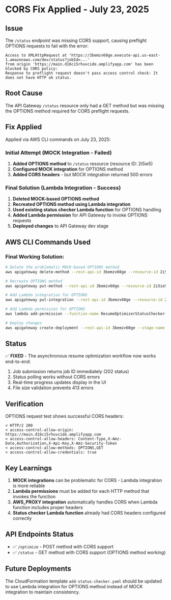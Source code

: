 # CORS Fix Applied - July 23, 2025

## Issue
The `/status` endpoint was missing CORS support, causing preflight OPTIONS requests to fail with the error:
```
Access to XMLHttpRequest at 'https://3bemzv60ge.execute-api.us-east-1.amazonaws.com/dev/status?jobId=...' 
from origin 'https://main.d16ci5rhuvcide.amplifyapp.com' has been blocked by CORS policy: 
Response to preflight request doesn't pass access control check: It does not have HTTP ok status.
```

## Root Cause
The API Gateway `/status` resource only had a GET method but was missing the OPTIONS method required for CORS preflight requests.

## Fix Applied
Applied via AWS CLI commands on July 23, 2025:

### Initial Attempt (MOCK Integration - Failed)
1. **Added OPTIONS method** to `/status` resource (resource ID: 2i5ie5)
2. **Configured MOCK integration** for OPTIONS method
3. **Added CORS headers** - but MOCK integration returned 500 errors

### Final Solution (Lambda Integration - Success)
1. **Deleted MOCK-based OPTIONS method**
2. **Recreated OPTIONS method using Lambda integration**
3. **Used existing status checker Lambda function** for OPTIONS handling
4. **Added Lambda permission** for API Gateway to invoke OPTIONS requests
5. **Deployed changes** to API Gateway dev stage

## AWS CLI Commands Used

### Final Working Solution:
```bash
# Delete the problematic MOCK-based OPTIONS method
aws apigateway delete-method --rest-api-id 3bemzv60ge --resource-id 2i5ie5 --http-method OPTIONS

# Recreate OPTIONS method
aws apigateway put-method --rest-api-id 3bemzv60ge --resource-id 2i5ie5 --http-method OPTIONS --authorization-type NONE

# Add Lambda integration for OPTIONS
aws apigateway put-integration --rest-api-id 3bemzv60ge --resource-id 2i5ie5 --http-method OPTIONS --type AWS_PROXY --integration-http-method POST --uri "arn:aws:apigateway:us-east-1:lambda:path/2015-03-31/functions/arn:aws:lambda:us-east-1:273923386654:function:ResumeOptimizerStatusChecker-dev/invocations"

# Add Lambda permission for OPTIONS
aws lambda add-permission --function-name ResumeOptimizerStatusChecker-dev --statement-id AllowAPIGatewayInvokeOptions --action lambda:InvokeFunction --principal apigateway.amazonaws.com --source-arn "arn:aws:execute-api:us-east-1:273923386654:3bemzv60ge/*/OPTIONS/status"

# Deploy changes
aws apigateway create-deployment --rest-api-id 3bemzv60ge --stage-name dev --description "Use Lambda function for OPTIONS method instead of MOCK"
```

## Status
✅ **FIXED** - The asynchronous resume optimization workflow now works end-to-end:
1. Job submission returns job ID immediately (202 status)
2. Status polling works without CORS errors
3. Real-time progress updates display in the UI
4. File size validation prevents 413 errors

## Verification
OPTIONS request test shows successful CORS headers:
```
< HTTP/2 200 
< access-control-allow-origin: https://main.d16ci5rhuvcide.amplifyapp.com
< access-control-allow-headers: Content-Type,X-Amz-Date,Authorization,X-Api-Key,X-Amz-Security-Token
< access-control-allow-methods: OPTIONS,GET
< access-control-allow-credentials: true
```

## Key Learnings
1. **MOCK integrations** can be problematic for CORS - Lambda integration is more reliable
2. **Lambda permissions** must be added for each HTTP method that invokes the function
3. **AWS_PROXY integration** automatically handles CORS when Lambda function includes proper headers
4. **Status checker Lambda function** already had CORS headers configured correctly

## API Endpoints Status
- ✅ `/optimize` - POST method with CORS support
- ✅ `/status` - GET method with CORS support (OPTIONS method working)

## Future Deployments
The CloudFormation template `add-status-checker.yaml` should be updated to use Lambda integration for OPTIONS method instead of MOCK integration to maintain consistency.
